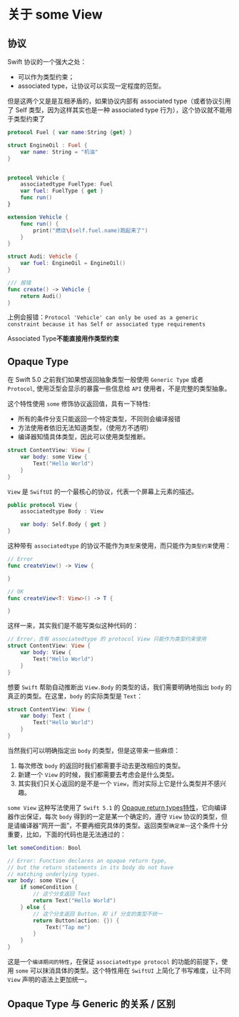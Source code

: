 # 关于 some View

## 协议

Swift 协议的一个强大之处：
* 可以作为类型约束；
* associated type，让协议可以实现一定程度的范型。

但是这两个又是是互相矛盾的，如果协议内部有 associated type（或者协议引用了 Self 类型，因为这样其实也是一种 associated type 行为），这个协议就不能用于类型约束了

```swift
protocol Fuel { var name:String {get} }

struct EngineOil : Fuel {
    var name: String = "机油"
}


protocol Vehicle {
    associatedtype FuelType: Fuel
    var fuel: FuelType { get }
    func run()
}

extension Vehicle {
    func run() {
        print("燃烧\(self.fuel.name)跑起来了")
    }
}

struct Audi: Vehicle {
    var fuel: EngineOil = EngineOil()
}

/// 报错
func create() -> Vehicle {
    return Audi()
}
```

上例会报错：`Protocol 'Vehicle' can only be used as a generic constraint because it has Self or associated type requirements`

Associated Type**不能直接用作类型约束**





## Opaque Type 

在 Swift 5.0 之前我们如果想返回抽象类型一般使用 `Generic Type` 或者 `Protocol`, 使用泛型会显示的暴露一些信息给 `API` 使用者，不是完整的类型抽象。



这个特性使用 `some` 修饰协议返回值，具有一下特性:

* 所有的条件分支只能返回一个特定类型，不同则会编译报错
* 方法使用者依旧无法知道类型，（使用方不透明）
* 编译器知情具体类型，因此可以使用类型推断。

```swift
struct ContentView: View {
    var body: some View {
        Text("Hello World")
    }
}
```

`View` 是 `SwiftUI` 的一个最核心的协议，代表一个屏幕上元素的描述。

```swift
public protocol View {
    associatedtype Body : View

    var body: Self.Body { get }
}
```

这种带有 `associatedtype` 的协议不能作为`类型`来使用，而只能作为`类型约束`使用：

```swift
// Error
func createView() -> View {

}

// OK
func createView<T: View>() -> T {

}
```

这样一来，其实我们是不能写类似这种代码的：

```swift
// Error，含有 associatedtype 的 protocol View 只能作为类型约束使用
struct ContentView: View {
    var body: View {
        Text("Hello World")
    }
}
```

想要 `Swift` 帮助自动推断出 `View.Body` 的类型的话，我们需要明确地指出 `body` 的真正的类型。在这里，`body` 的实际类型是 `Text`：

```swift
struct ContentView: View {
    var body: Text {
        Text("Hello World")
    }
}
```

当然我们可以明确指定出 `body` 的类型，但是这带来一些麻烦：

1. 每次修改 `body` 的返回时我们都需要手动去更改相应的类型。
2. 新建一个 `View` 的时候，我们都需要去考虑会是什么类型。
3. 其实我们只关心返回的是不是一个 `View`，而对实际上它是什么类型并不感兴趣。

`some View` 这种写法使用了 `Swift 5.1` 的 [Opaque return types特性](https://github.com/apple/swift-evolution/blob/master/proposals/0244-opaque-result-types.md)，它向编译器作出保证，每次 `body` 得到的一定是某一个确定的，遵守 `View` 协议的类型，但是请编译器“网开一面”，不要再细究具体的类型。返回类型`确定单一`这个条件十分重要，比如，下面的代码也是无法通过的：

```swift
let someCondition: Bool

// Error: Function declares an opaque return type, 
// but the return statements in its body do not have 
// matching underlying types.
var body: some View {
    if someCondition {
        // 这个分支返回 Text
        return Text("Hello World")
    } else {
        // 这个分支返回 Button，和 if 分支的类型不统一
        return Button(action: {}) {
            Text("Tap me")
        }
    }
}
```

这是一个`编译期间的特性`，在保证 `associatedtype protocol` 的功能的前提下，使用 `some` 可以抹消具体的类型。这个特性用在 `SwiftUI` 上简化了书写难度，让不同 `View` 声明的语法上更加统一。

## Opaque Type 与 Generic 的关系 / 区别






